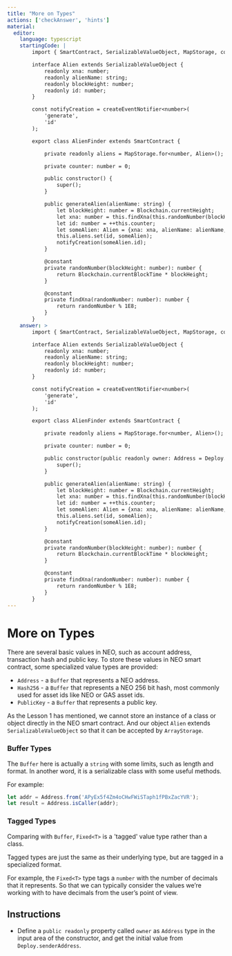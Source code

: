 ```yaml
---
title: "More on Types"
actions: ['checkAnswer', 'hints']
material: 
  editor:
    language: typescript
    startingCode: |
        import { SmartContract, SerializableValueObject, MapStorage, constant, Blockchain, createEventNotifier } from '@neo-one/smart-contract';

        interface Alien extends SerializableValueObject {
            readonly xna: number;
            readonly alienName: string;
            readonly blockHeight: number;
            readonly id: number;
        }

        const notifyCreation = createEventNotifier<number>(
            'generate',
            'id'
        );

        export class AlienFinder extends SmartContract {

            private readonly aliens = MapStorage.for<number, Alien>();

            private counter: number = 0; 

            public constructor() {
                super();
            }

            public generateAlien(alienName: string) {
                let blockHeight: number = Blockchain.currentHeight;
                let xna: number = this.findXna(this.randomNumber(blockHeight));
                let id: number = ++this.counter;
                let someAlien: Alien = {xna: xna, alienName: alienName, blockHeight: blockHeight, id: id};
                this.aliens.set(id, someAlien);
                notifyCreation(someAlien.id);
            }

            @constant
            private randomNumber(blockHeight: number): number {
                return Blockchain.currentBlockTime * blockHeight;
            }

            @constant
            private findXna(randomNumber: number): number {
                return randomNumber % 1E8;
            }
        }
    answer: > 
        import { SmartContract, SerializableValueObject, MapStorage, constant, Blockchain, createEventNotifier, Address, Deploy } from '@neo-one/smart-contract';

        interface Alien extends SerializableValueObject {
            readonly xna: number;
            readonly alienName: string;
            readonly blockHeight: number;
            readonly id: number;
        }

        const notifyCreation = createEventNotifier<number>(
            'generate',
            'id'
        );

        export class AlienFinder extends SmartContract {

            private readonly aliens = MapStorage.for<number, Alien>();

            private counter: number = 0; 

            public constructor(public readonly owner: Address = Deploy.senderAddress) {
                super();
            }

            public generateAlien(alienName: string) {
                let blockHeight: number = Blockchain.currentHeight;
                let xna: number = this.findXna(this.randomNumber(blockHeight));
                let id: number = ++this.counter;
                let someAlien: Alien = {xna: xna, alienName: alienName, blockHeight: blockHeight, id: id};
                this.aliens.set(id, someAlien);
                notifyCreation(someAlien.id);
            }

            @constant
            private randomNumber(blockHeight: number): number {
                return Blockchain.currentBlockTime * blockHeight;
            }

            @constant
            private findXna(randomNumber: number): number {
                return randomNumber % 1E8;
            }
        }
---
```


# More on Types

There are several basic values in NEO, such as account address, transaction hash and public key. To store these values in NEO smart contract, some specialized value types are provided:

- `Address` - a `Buffer` that represents a NEO address.
- `Hash256` - a `Buffer` that represents a NEO 256 bit hash, most commonly used for asset ids like NEO or GAS asset ids.
- `PublicKey` - a `Buffer` that represents a public key.

As the Lesson 1 has mentioned, we cannot store an instance of a class or object directly in the NEO smart contract. And our object `Alien` extends `SerializableValueObject` so that it can be accepted by `ArrayStorage`.

### Buffer Types

The `Buffer` here is actually a `string` with some limits, such as length and format. In another word, it is a serializable class with some useful methods.

For example:

```typescript
let addr = Address.from('APyEx5f4Zm4oCHwFWiSTaph1fPBxZacYVR');
let result = Address.isCaller(addr);
```

### Tagged Types

Comparing with `Buffer`, `Fixed<T>` is a 'tagged' value type rather than a class.

Tagged types are just the same as their underlying type, but are tagged in a specialized format.

For example, the `Fixed<T>` type tags a `number` with the number of decimals that it represents. So that we can typically consider the values we’re working with to have decimals from the user’s point of view.

## Instructions

- Define a `public readonly` property called `owner` as `Address` type in the input area of the constructor, and get the initial value from `Deploy.senderAddress`.